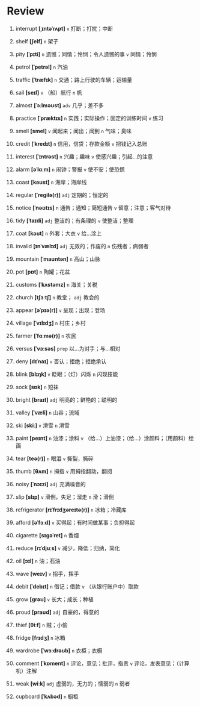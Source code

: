 # Review
1. interrupt **[ˌɪntəˈrʌpt]** `v` 打断；打扰；中断

2. shelf **[ʃelf]** `n` 架子

3. pity **[ˈpɪti]** `n` 遗憾；同情；怜悯；令人遗憾的事 `v` 同情；怜悯

4. petrol **[ˈpetrəl]** `n` 汽油

5. traffic **[ˈtræfɪk]** `n` 交通；路上行驶的车辆；运输量

6. sail **[seɪl]** `v` （船）航行 `n` 帆

7. almost **[ˈɔːlməʊst]** `adv` 几乎；差不多

8. practice **[ˈpræktɪs]** `n` 实践；实际操作；固定的训练时间 `v` 练习

9. smell **[smel]** `v` 闻起来；闻出；闻到 `n` 气味；臭味

10. credit **[ˈkredɪt]** `n` 信用，信贷；存款金额 `v` 把钱记入总账

11. interest **[ˈɪntrəst]** `n` 兴趣；趣味 `v` 使感兴趣；引起...的注意

12. alarm **[əˈlɑːm]** `n` 闹钟；警报 `v` 使不安；使恐慌

13. coast **[kəʊst]** `n` 海岸；海岸线

14. regular **[ˈreɡilə(r)]** `adj` 定期的；恒定的

15. notice **[ˈnəʊtɪs]** `n` 通告；通知；简短通告 `v` 留意；注意；客气对待

16. tidy **[ˈtaɪdi]** `adj` 整洁的；有条理的 `v` 使整洁；整理

17. coat **[kəʊt]** `n` 外套；大衣 `v` 给...涂上

18. invalid **[ɪnˈvælɪd]** `adj` 无效的；作废的 `n` 伤残者；病弱者

19. mountain **[ˈmaʊntən]** `n` 高山；山脉

20. pot **[pɒt]** `n` 陶罐；花盆

21. customs **[ˈkʌstəmz]** `n` 海关；关税

22. church **[tʃɜːtʃ]** `n` 教堂； `adj` 教会的

23. appear **[əˈpɪə(r)]** `v` 呈现；出现；登场

24. village **[ˈvɪlɪdʒ]** `n` 村庄；乡村

25. farmer **[ˈfɑːmə(r)]** `n` 农民

26. versus **[ˈvɜːsəs]** `prep` 以...为对手；与...相对

27. deny **[dɪˈnaɪ]** `v` 否认；拒绝；拒绝承认

28. blink **[blɪŋk]** `v` 眨眼；（灯）闪烁 `n` 闪现技能

29. sock **[sɒk]** `n` 短袜

30. bright **[braɪt]** `adj` 明亮的；鲜艳的；聪明的

31. valley **[ˈvæli]** `n` 山谷；流域

32. ski **[skiː]** `v` 滑雪 `n` 滑雪

33. paint **[peɪnt]** `n` 油漆；涂料 `v` （给...）上油漆；（给...）涂颜料；（用颜料）绘画

34. tear **[teə(r)]** `n` 眼泪 `v` 撕裂，撕碎

35. thumb **[θʌm]** `n` 拇指 `v` 用拇指翻动，翻阅

36. noisy **[ˈnɔɪzi]** `adj` 充满噪音的

37. slip **[slɪp]** `v` 滑倒，失足；溜走 `n` 滑；滑倒

38. refrigerator **[rɪˈfrɪdʒəreɪtə(r)]** `n` 冰箱；冷藏库

39. afford **[əˈfɔːd]** `v` 买得起；有时间做某事；负担得起

40. cigarette **[sɪɡəˈret]** `n` 香烟

41. reduce **[rɪˈdjuːs]** `v` 减少，降低；归纳，简化

42. oil **[ɔɪl]** `n` 油；石油

43. wave **[weɪv]** `v` 招手，挥手

44. debit **[ˈdebɪt]** `n` 借记；借款 `v` （从银行账户中）取款

45. grow **[ɡrəʊ]** `v` 长大；成长；种植

46. proud **[praʊd]** `adj` 自豪的，得意的

47. thief **[θiːf]** `n` 贼；小偷

48. fridge **[frɪdʒ]** `n` 冰箱

49. wardrobe **[ˈwɔːdrəʊb]** `n` 衣柜；衣橱

50. comment **[ˈkɒment]** `n` 评论，意见；批评，指责 `v` 评论，发表意见；（计算机）注解

51. weak **[wiːk]** `adj` 虚弱的，无力的；懦弱的 `n` 弱者

52. cupboard **[ˈkʌbəd]** `n` 橱柜

